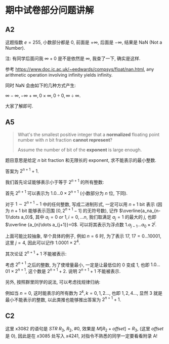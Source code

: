 # 期中试卷部分问题讲解

## A2

这题指数 $e=255$, 小数部分都是 $0$, 前面是 $+\infty$, 后面是 $-\infty$, 结果是 NaN (Not a Number).

注: 有同学后面问我 $\infty+0$ 是不是依然是 $\infty$, 我查了一下, 确实是这样.

参考 https://www.doc.ic.ac.uk/~eedwards/compsys/float/nan.html, any arithmetic operation involving infinity yields infinity.

同时 NaN 会由如下的几种方式产生:

$\infty -\infty,-\infty+\infty,0\times \infty,0\div 0,\infty\div \infty$.

大家了解即可.

## A5

> What's the smallest positive integer that a **normalized** floating point number with $n$ bit fraction **cannot represent**?
>
> Assume the number of bit of the **exponent** is large enough.

题目意思是给定 $n$ bit fraction 和无限长的 exponent, 求不能表示的最小整数.

答案为 $2^{n+1}+1$.

我们首先论证能够表示小于等于 $2^{n+1}$ 的所有整数:

首先 $2^{n+1}$ 可以表示为 $1.0\dots0\times 2^{n+1}$ (小数部分为 $n$ 位, 下同).

对于 $1\sim 2^{n+1}-1$ 中的任何整数, 写成二进制形式, 一定可以用 $n+1$ bit 表示 (因为 $n+1$ bit 能够表示范围 $[0,2^{n+1}-1]$ 的无符号数), 记作 $\overline{a_na_{n-1}\dots a_0}$, 其中 $a_{i}=0\ or\ 1,i=0,\dots n$, 我们取满足 $a_j=1$ 的最大的 $j$, 也即 $\overline {a_{n}\dots a_{j+1}}=0$. 可以将其表示为浮点数 $1.a_{j-1}\dots a_0\times 2^{j}$.

上面可能比较抽象, 举个具体的例子, 例如 $n=6$ 时, 为了表示 $17$, $17=0\dots10001$, 这里 $j=4$, 因此可以记作 $1.0001\times 2^{4}$.

其次论证 $2^{n+1}+1$ 不能被表示:

考虑 $2^{n+1}$ 之后的整数, 为了使增量最小, 一定是让最低位的 $0$ 变成 $1$, 也即  $1.0\dots01\times 2^{n+1}$, 这个数是 $2^{n+1}+2$. 说明 $2^{n+1}+1$ 不能被表示.

另外, 按照群里同学的说法, 可以考虑找规律归纳:

例如当 $n=0$, 这时能表示的所有数为 $2^{k},k=0,1,2\dots$, 也即 $1,2,4\dots$, 显然 $3$ 就是最小不能表示的整数, 以此类推也能够推出答案为 $2^{n+1}+1$.

## C2

这里 x3082 的语句是 $STR\ R_3,\ R_2,\ \#0$, 效果是 $M[R_2+offset]=R_3$, (这里 $offset$ 是 $0$), 因此是在 $x3085$ 处写入 $x4241$, 对指令不熟悉的同学一定要看看附录 A!
